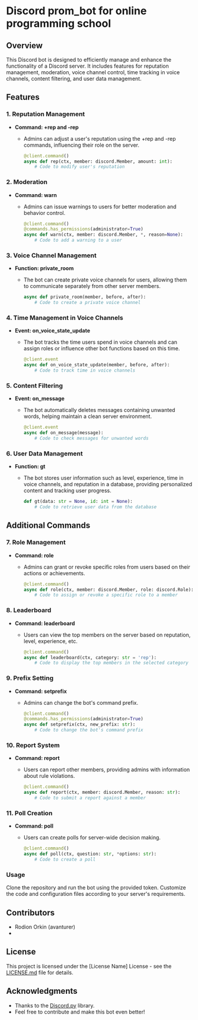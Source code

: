 # Discord prom_bot for online programming school

## Overview

This Discord bot is designed to efficiently manage and enhance the functionality of a Discord server. It includes features for reputation management, moderation, voice channel control, time tracking in voice channels, content filtering, and user data management.

## Features

### 1. Reputation Management
- **Command: +rep and -rep**
  - Admins can adjust a user's reputation using the +rep and -rep commands, influencing their role on the server.

    ```python
    @client.command()
    async def rep(ctx, member: discord.Member, amount: int):
        # Code to modify user's reputation
    ```

### 2. Moderation
- **Command: warn**
  - Admins can issue warnings to users for better moderation and behavior control.

    ```python
    @client.command()
    @commands.has_permissions(administrator=True)
    async def warn(ctx, member: discord.Member, *, reason=None):
        # Code to add a warning to a user
    ```

### 3. Voice Channel Management
- **Function: private_room**
  - The bot can create private voice channels for users, allowing them to communicate separately from other server members.

    ```python
    async def private_room(member, before, after):
        # Code to create a private voice channel
    ```

### 4. Time Management in Voice Channels
- **Event: on_voice_state_update**
  - The bot tracks the time users spend in voice channels and can assign roles or influence other bot functions based on this time.

    ```python
    @client.event
    async def on_voice_state_update(member, before, after):
        # Code to track time in voice channels
    ```

### 5. Content Filtering
- **Event: on_message**
  - The bot automatically deletes messages containing unwanted words, helping maintain a clean server environment.

    ```python
    @client.event
    async def on_message(message):
        # Code to check messages for unwanted words
    ```

### 6. User Data Management
- **Function: gt**
  - The bot stores user information such as level, experience, time in voice channels, and reputation in a database, providing personalized content and tracking user progress.

    ```python
    def gt(data: str = None, id: int = None):
        # Code to retrieve user data from the database
    ```

## Additional Commands

### 7. Role Management
- **Command: role**
  - Admins can grant or revoke specific roles from users based on their actions or achievements.

    ```python
    @client.command()
    async def role(ctx, member: discord.Member, role: discord.Role):
        # Code to assign or revoke a specific role to a member
    ```

### 8. Leaderboard
- **Command: leaderboard**
  - Users can view the top members on the server based on reputation, level, experience, etc.

    ```python
    @client.command()
    async def leaderboard(ctx, category: str = 'rep'):
        # Code to display the top members in the selected category
    ```

### 9. Prefix Setting
- **Command: setprefix**
  - Admins can change the bot's command prefix.

    ```python
    @client.command()
    @commands.has_permissions(administrator=True)
    async def setprefix(ctx, new_prefix: str):
        # Code to change the bot's command prefix
    ```

### 10. Report System
- **Command: report**
  - Users can report other members, providing admins with information about rule violations.

    ```python
    @client.command()
    async def report(ctx, member: discord.Member, reason: str):
        # Code to submit a report against a member
    ```

### 11. Poll Creation
- **Command: poll**
  - Users can create polls for server-wide decision making.

    ```python
    @client.command()
    async def poll(ctx, question: str, *options: str):
        # Code to create a poll
    ```

### Usage

Clone the repository and run the bot using the provided token. Customize the code and configuration files according to your server's requirements.

## Contributors

- Rodion Orkin (avanturer)
- 
## License

This project is licensed under the [License Name] License - see the [LICENSE.md](LICENSE.md) file for details.

## Acknowledgments

- Thanks to the [Discord.py](https://discordpy.readthedocs.io/) library.
- Feel free to contribute and make this bot even better!

